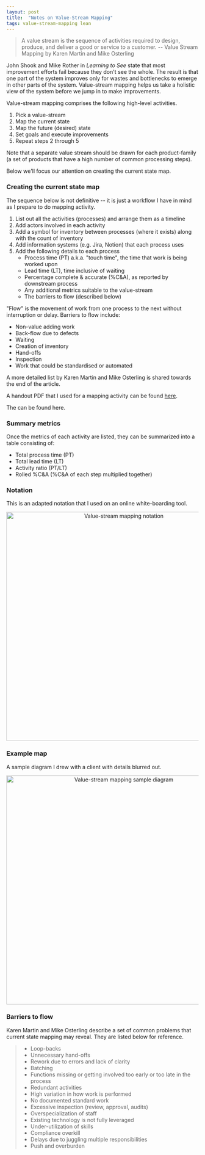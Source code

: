 ```yaml
---
layout: post
title:  "Notes on Value-Stream Mapping"
tags: value-stream-mapping lean
---
```


> A value stream is the sequence of activities required to design, produce, and deliver a good or service to a customer. -- Value Stream Mapping by Karen Martin and Mike Osterling

John Shook and Mike Rother in _Learning to See_ state that most improvement efforts
fail because they don't see the whole. The result is that one part of the system improves only for
wastes and bottlenecks to emerge in other parts of the system.
Value-stream mapping helps us take a holistic view of the system before we jump in to make improvements.

Value-stream mapping comprises the following high-level activities.

1. Pick a value-stream
2. Map the current state
3. Map the future (desired) state
4. Set goals and execute improvements
5. Repeat steps 2 through 5

Note that a separate value stream should be drawn for each product-family
(a set of products that have a high number of common processing steps).

Below we'll focus our attention on creating the current state map.

### Creating the current state map
The sequence below is not definitive -- it is just a workflow I have in mind as I prepare to do mapping activity.
1. List out all the activities (processes) and arrange them as a timeline
2. Add actors involved in each activity
3. Add a symbol for inventory between processes (where it exists) along with the count of inventory
4. Add information systems (e.g. Jira, Notion) that each process uses
5. Add the following details to each process
   - Process time (PT) a.k.a. "touch time", the time that work is being worked upon
   - Lead time (LT), time inclusive of waiting
   - Percentage complete & accurate (%C&A), as reported by downstream process
   - Any additional metrics suitable to the value-stream
   - The barriers to flow (described below)

"Flow" is the movement of work from one process to the next without interruption or delay.
Barriers to flow include:
- Non-value adding work
- Back-flow due to defects
- Waiting
- Creation of inventory
- Hand-offs
- Inspection
- Work that could be standardised or automated

A more detailed list by Karen Martin and Mike Osterling is shared towards the end of the article.

A handout PDF that I used for a mapping activity can be found [here](/assets/pdf/Value_Stream_Mapping_Handout.pdf).

The  can be found here.

### Summary metrics
Once the metrics of each activity are listed, they can be summarized into a table consisting of:
- Total process time (PT)
- Total lead time (LT)
- Activity ratio (PT/LT)
- Rolled %C&A (%C&A of each step multiplied together)

### Notation
This is an adapted notation that I used on an online white-boarding tool.

<center><img src="/assets/images/value-stream-mapping-symbols.png" width="600" alt="Value-stream mapping notation"></center>

### Example map
A sample diagram I drew with a client with details blurred out.

<center><img src="/assets/images/value-stream-mapping-sample.png" width="600" alt="Value-stream mapping sample diagram"></center>

### Barriers to flow
Karen Martin and Mike Osterling describe a set of common problems 
that current state mapping may reveal. They are listed below for reference.

> - Loop-backs
> - Unnecessary hand-offs
> - Rework due to errors and lack of clarity
> - Batching
> - Functions missing or getting involved too early or too late in the process
> - Redundant activities
> - High variation in how work is performed
> - No documented standard work
> - Excessive inspection (review, approval, audits)
> - Overspecialization of staff
> - Existing technology is not fully leveraged
> - Under-utilization of skills
> - Compliance overkill
> - Delays due to juggling multiple responsibilities
> - Push and overburden